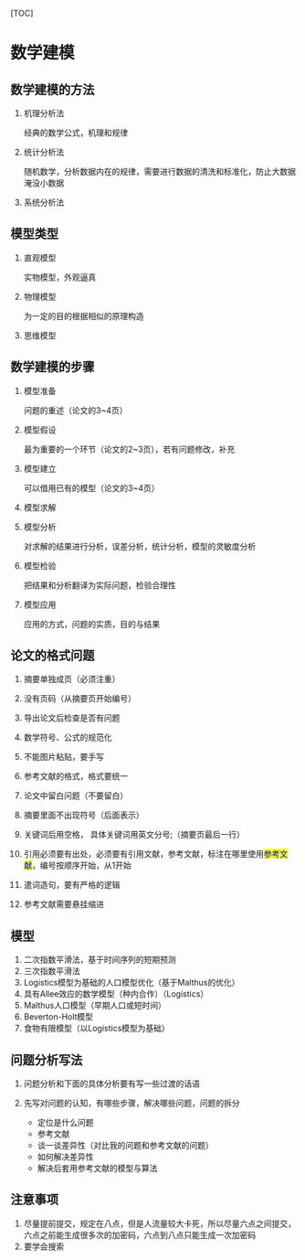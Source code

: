 [TOC]

# 数学建模

## 数学建模的方法

1. 机理分析法

   经典的数学公式，机理和规律

2. 统计分析法

   随机数学，分析数据内在的规律，需要进行数据的清洗和标准化，防止大数据淹没小数据

3. 系统分析法

## 模型类型

1. 直观模型

   实物模型，外观逼真

2. 物理模型

   为一定的目的根据相似的原理构造

3. 思维模型

## 数学建模的步骤

1. 模型准备

   问题的重述（论文的3~4页）

2. 模型假设

   最为重要的一个环节（论文的2~3页），若有问题修改，补充

3. 模型建立

   可以借用已有的模型（论文的3~4页）

4. 模型求解

5. 模型分析

   对求解的结果进行分析，误差分析，统计分析，模型的灵敏度分析

6. 模型检验

   把结果和分析翻译为实际问题，检验合理性

7. 模型应用

   应用的方式，问题的实质，目的与结果

## 论文的格式问题

1. 摘要单独成页（必须注重）

2. 没有页码（从摘要页开始编号）

3. 导出论文后检查是否有问题

4. 数学符号、公式的规范化

5. 不能图片粘贴，要手写

6. 参考文献的格式，格式要统一

7. 论文中留白问题（不要留白）

8. 摘要里面不出现符号（后面表示）

9. 关键词后用空格， 具体关键词用英文分号;（摘要页最后一行）

10. 引用必须要有出处，必须要有引用文献，参考文献，标注在哪里使用<mark style="color: blue;">参考文献</mark>，编号按顺序开始，从1开始

11. 遣词造句，要有严格的逻辑

12. 参考文献需要悬挂缩进


## 模型

1. 二次指数平滑法，基于时间序列的短期预测
2. 三次指数平滑法
3. Logistics模型为基础的人口模型优化（基于Malthus的优化）
4. 具有Allee效应的数学模型（种内合作）（Logistics）
5. Malthus人口模型（早期人口或短时间）
6. Beverton-Holt模型 
7. 食物有限模型（以Logistics模型为基础）

## 问题分析写法

1. 问题分析和下面的具体分析要有写一些过渡的话语

2. 先写对问题的认知，有哪些步骤，解决哪些问题，问题的拆分

   - 定位是什么问题
   - 参考文献
   - 谈一谈差异性（对比我的问题和参考文献的问题）
   - 如何解决差异性
   - 解决后套用参考文献的模型与算法

## 注意事项

1. 尽量提前提交，规定在八点，但是人流量较大卡死，所以尽量六点之间提交，六点之前能生成很多次的加密码，六点到八点只能生成一次加密码
2. 要学会搜索